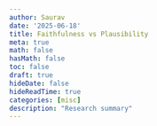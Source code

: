 ```yaml
---
author: Saurav
date: '2025-06-18'
title: Faithfulness vs Plausibility
meta: true
math: false
hasMath: false
toc: false
draft: true
hideDate: false
hideReadTime: true
categories: [misc]
description: "Research summary"
---
```


